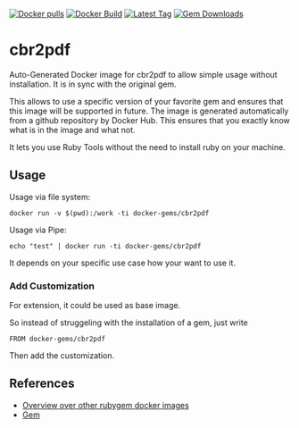 [![Docker pulls](https://img.shields.io/docker/pulls/rubygem/cbr2pdf.svg)](https://hub.docker.com/r/rubygem/cbr2pdf/)
[![Docker Build](https://img.shields.io/docker/automated/rubygem/cbr2pdf.svg)](https://hub.docker.com/r/rubygem/cbr2pdf/)
[![Latest Tag](https://img.shields.io/github/tag/docker-rubygem/cbr2pdf.svg)](https://hub.docker.com/r/rubygem/cbr2pdf/)
[![Gem Downloads](https://img.shields.io/gem/dt/cbr2pdf.svg)](https://rubygems.org/gems/cbr2pdf/)
# cbr2pdf

Auto-Generated Docker image for cbr2pdf to allow simple usage without installation.
It is in sync with the original gem.

This allows to use a specific version of your favorite gem and ensures that this image will be supported in future.
The image is generated automatically from a github repository by Docker Hub.
This ensures that you exactly know what is in the image and what not.

It lets you use Ruby Tools without the need to install ruby on your machine.

## Usage

Usage via file system:

`docker run -v $(pwd):/work -ti docker-gems/cbr2pdf`

Usage via Pipe:

`echo "test" | docker run -ti docker-gems/cbr2pdf`

It depends on your specific use case how your want to use it.

### Add Customization

For extension, it could be used as base image.

So instead of struggeling with the installation of a gem, just write

`FROM docker-gems/cbr2pdf`

Then add the customization.

## References

 - [Overview over other rubygem docker images](https://github.com/thinkbot/docker-rubygem)
 - [Gem](https://rubygems.org/gems/cbr2pdf/)
